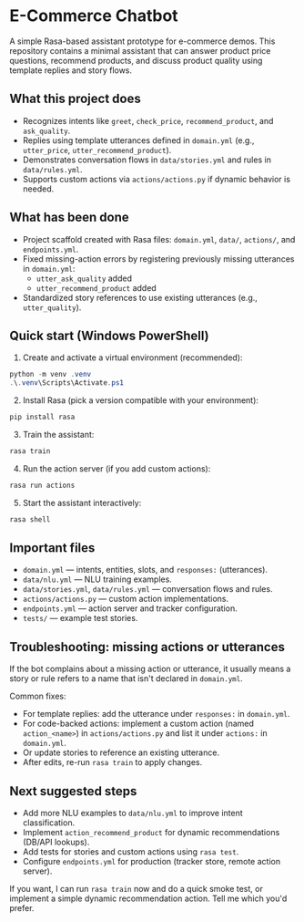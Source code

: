 # E-Commerce Chatbot

A simple Rasa-based assistant prototype for e-commerce demos. This repository contains a minimal assistant that can answer product price questions, recommend products, and discuss product quality using template replies and story flows.

## What this project does
- Recognizes intents like `greet`, `check_price`, `recommend_product`, and `ask_quality`.
- Replies using template utterances defined in `domain.yml` (e.g., `utter_price`, `utter_recommend_product`).
- Demonstrates conversation flows in `data/stories.yml` and rules in `data/rules.yml`.
- Supports custom actions via `actions/actions.py` if dynamic behavior is needed.

## What has been done
- Project scaffold created with Rasa files: `domain.yml`, `data/`, `actions/`, and `endpoints.yml`.
- Fixed missing-action errors by registering previously missing utterances in `domain.yml`:
  - `utter_ask_quality` added
  - `utter_recommend_product` added
- Standardized story references to use existing utterances (e.g., `utter_quality`).

## Quick start (Windows PowerShell)
1. Create and activate a virtual environment (recommended):
```powershell
python -m venv .venv
.\.venv\Scripts\Activate.ps1
```
2. Install Rasa (pick a version compatible with your environment):
```powershell
pip install rasa
```
3. Train the assistant:
```powershell
rasa train
```
4. Run the action server (if you add custom actions):
```powershell
rasa run actions
```
5. Start the assistant interactively:
```powershell
rasa shell
```

## Important files
- `domain.yml` — intents, entities, slots, and `responses:` (utterances).
- `data/nlu.yml` — NLU training examples.
- `data/stories.yml`, `data/rules.yml` — conversation flows and rules.
- `actions/actions.py` — custom action implementations.
- `endpoints.yml` — action server and tracker configuration.
- `tests/` — example test stories.

## Troubleshooting: missing actions or utterances
If the bot complains about a missing action or utterance, it usually means a story or rule refers to a name that isn't declared in `domain.yml`.

Common fixes:
- For template replies: add the utterance under `responses:` in `domain.yml`.
- For code-backed actions: implement a custom action (named `action_<name>`) in `actions/actions.py` and list it under `actions:` in `domain.yml`.
- Or update stories to reference an existing utterance.
- After edits, re-run `rasa train` to apply changes.

## Next suggested steps
- Add more NLU examples to `data/nlu.yml` to improve intent classification.
- Implement `action_recommend_product` for dynamic recommendations (DB/API lookups).
- Add tests for stories and custom actions using `rasa test`.
- Configure `endpoints.yml` for production (tracker store, remote action server).

If you want, I can run `rasa train` now and do a quick smoke test, or implement a simple dynamic recommendation action. Tell me which you'd prefer.